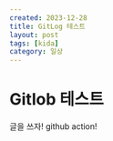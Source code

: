 ```yaml
---
created: 2023-12-28
title: GitLog 테스트
layout: post
tags: [kida]
category: 일상
---
```


# Gitlob 테스트
글을 쓰자! github action!
